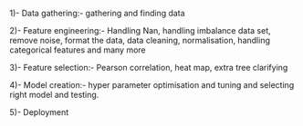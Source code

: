 
1)- Data gathering:- gathering and finding data

2)- Feature engineering:- Handling Nan, handling imbalance data set, remove noise, format the data, data cleaning, normalisation, handling categorical features and many more

3)- Feature selection:- Pearson correlation, heat map, extra tree clarifying

4)- Model creation:- hyper parameter optimisation and tuning and selecting right model and testing. 

5)- Deployment